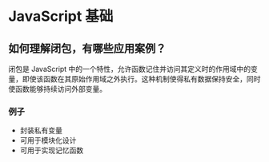 # JavaScript 基础

## 如何理解闭包，有哪些应用案例？

闭包是 JavaScript 中的一个特性，允许函数记住并访问其定义时的作用域中的变量，即使该函数在其原始作用域之外执行。这种机制使得私有数据保持安全，同时使函数能够持续访问外部变量。

### 例子
- 封装私有变量
- 可用于模块化设计
- 可用于实现记忆函数